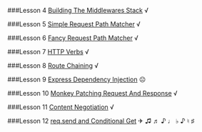 ###Lesson  4 [Building The Middlewares Stack][4] √

###Lesson  5 [Simple Request Path Matcher][5] √

###Lesson  6 [Fancy Request Path Matcher][6] √

###Lesson  7 [HTTP Verbs][7] √

###Lesson  8 [Route Chaining][8] √

###Lesson  9 [Express Dependency Injection][9] ☹

###Lesson 10 [Monkey Patching Request And Response][10] √

###Lesson 11 [Content Negotiation][11] √

###Lesson 12 [req.send and Conditional Get][12] ✈ ♫ ♬ ♪ ♩ ♭ ♪ ♮ ♯

[4]:https://gist.github.com/hayeah/6bbe2bebf58ec9ae889a
[5]:https://gist.github.com/hayeah/5933719969b041b1cfff
[6]:https://gist.github.com/hayeah/5a79837c9646b8398fd2
[7]:https://gist.github.com/hayeah/8af3c2c52427c3e8b3bb
[8]:https://gist.github.com/hayeah/f0bf015fdeb0a08ffce5
[9]:https://gist.github.com/hayeah/ff0c23ef1eb39f4dcd3a
[10]:https://gist.github.com/hayeah/b136e7631deaa362a716
[11]:https://gist.github.com/hayeah/5b4f082bfc8ec24a268a
[12]:https://gist.github.com/hayeah/095cb6bfa54879efddcf
